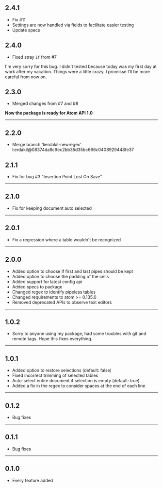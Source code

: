 ## 2.4.1

* Fix #11
* Settings are now handled via fields to facilitate easier testing
* Update specs

## 2.4.0

* Fixed stray `if` from #7

I'm very sorry for this bug. I didn't tested because today was my first day at work after my vacation. Things were a little crazy. I promisse I'll be more careful from now on.

## 2.3.0

* Merged changes from #7 and #8

**Now the package is ready for Atom API 1.0**

- - -

## 2.2.0

* Merge branch 'lierdakil-newregex' lierdakil@08374da6c9ec2bb35d35bc666c0408929448fe37

## 2.1.1

* Fix for bug #3 "Insertion Point Lost On Save"

- - -

## 2.1.0

* Fix for keeping document auto selected

- - -

## 2.0.1

* Fix a regression where a table wouldn't be recognized

- - -

## 2.0.0

* Added option to choose if first and last pipes should be kept
* Added option to choose the padding of the cells
* Added support for latest config api
* Added specs to package
* Changed regex to identify pipeless tables
* Changed requirements to atom >= 0.135.0
* Removed deprecated APIs to observe text editors

- - -

## 1.0.2

* Sorry to anyone using my package, had some troubles with git and remote tags. Hope this fixes everything.

- - -

## 1.0.1

* Added option to restore selections (default: false)
* Fixed incorrect trimming of selected tables
* Auto-select entire document if selection is empty (default: true)
* Added a fix in the regex to consider spaces at the end of each line

- - -

## 0.1.2

* Bug fixes

- - -

## 0.1.1

* Bug fixes

- - -

## 0.1.0

* Every feature added
